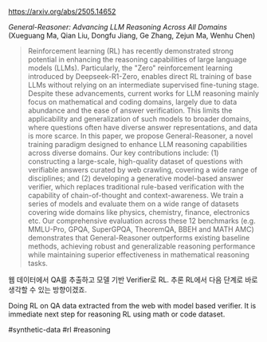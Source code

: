 https://arxiv.org/abs/2505.14652

*General-Reasoner: Advancing LLM Reasoning Across All Domains* (Xueguang Ma, Qian Liu, Dongfu Jiang, Ge Zhang, Zejun Ma, Wenhu Chen)

> Reinforcement learning (RL) has recently demonstrated strong potential in enhancing the reasoning capabilities of large language models (LLMs). Particularly, the "Zero" reinforcement learning introduced by Deepseek-R1-Zero, enables direct RL training of base LLMs without relying on an intermediate supervised fine-tuning stage. Despite these advancements, current works for LLM reasoning mainly focus on mathematical and coding domains, largely due to data abundance and the ease of answer verification. This limits the applicability and generalization of such models to broader domains, where questions often have diverse answer representations, and data is more scarce. In this paper, we propose General-Reasoner, a novel training paradigm designed to enhance LLM reasoning capabilities across diverse domains. Our key contributions include: (1) constructing a large-scale, high-quality dataset of questions with verifiable answers curated by web crawling, covering a wide range of disciplines; and (2) developing a generative model-based answer verifier, which replaces traditional rule-based verification with the capability of chain-of-thought and context-awareness. We train a series of models and evaluate them on a wide range of datasets covering wide domains like physics, chemistry, finance, electronics etc. Our comprehensive evaluation across these 12 benchmarks (e.g. MMLU-Pro, GPQA, SuperGPQA, TheoremQA, BBEH and MATH AMC) demonstrates that General-Reasoner outperforms existing baseline methods, achieving robust and generalizable reasoning performance while maintaining superior effectiveness in mathematical reasoning tasks.

웹 데이터에서 QA를 추출하고 모델 기반 Verifier로 RL. 추론 RL에서 다음 단계로 바로 생각할 수 있는 방향이겠죠.

<english>
Doing RL on QA data extracted from the web with model based verifier. It is immediate next step for reasoning RL using math or code dataset.
</english>

#synthetic-data #rl #reasoning 